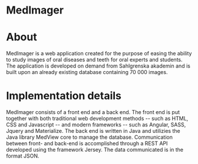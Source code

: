# MedImager

# About
MedImager is a web application created for the purpose of easing the ability to study images of oral diseases and teeth for oral experts and
students. The application is developed on demand from Sahlgrenska akademin and is built upon an already existing database containing 70 000 images.

# Implementation details
MedImager consists of a front end and a back end. The front end is put together with both traditional web development methods -- such as HTML, CSS and Javascript -- and modern frameworks -- such as Angular, SASS, Jquery and Materialize. The back end is written in Java and utilizies the Java library MedView core to manage the database. Communication
between front- and back-end is accomplished through a REST API developed using the framework Jersey. The data communicated is in the format JSON.

